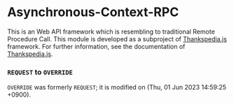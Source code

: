 
 Asynchronous-Context-RPC
================================================================================

This is an Web API framework which is resembling to traditional Remote Procedure
Call.  This module is developed as a subproject of [Thankspedia.js][thankspedia]
framework. For further information, see the documentation of [Thankspedia.js][thankspedia].


[thankspedia]:                       https://github.com/thankspedia/
[react-rerenderers]:                 https://github.com/thankspedia/react-rerenderers/
[asynchronous-context]:              https://github.com/thankspedia/asynchronous-context/
[asynchronous-context-rpc]:          https://github.com/thankspedia/asynchronous-context-rpc/
[prevent-undefined]:                 https://github.com/thankspedia/prevent-undefined/
[fold-args]:                         https://github.com/thankspedia/fold-args/
[runtime-typesafety]:                https://github.com/thankspedia/runtime-typesafety/
[database-postgresql-query-builder]: https://github.com/thankspedia/database-postgresql-query-builder/
[vanilla-schema-validator]:          https://github.com/thankspedia/vanilla-schema-validator/
[sql-named-parameters]:              https://github.com/thankspedia/sql-named-parameters/
[sqlmacro]:                          https://github.com/thankspedia/sqlmacro/
[mixin-prototypes]:                  https://github.com/thankspedia/mixin-prototypes/
[authentication-context]:            https://github.com/thankspedia/authentication-context/
[database-postgresql-context]:       https://github.com/thankspedia/database-postgresql-context/
[crypto-web-token]:                  https://github.com/thankspedia/crypto-web-token/
[randomcat]:                         https://github.com/thankspedia/randomcat/
[beep]:                              https://github.com/thankspedia/beep/


### `REQUEST` to `OVERRIDE` ###
`OVERRIDE` was formerly `REQUEST`; it is modified on (Thu, 01 Jun 2023 14:59:25 +0900).




